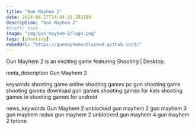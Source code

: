 ```yaml
---
title: "Gun Mayhem 2"
date: 2024-08-27T14:44:31.261189
description: "Gun Mayhem 2"
#draft: true
image: "img/gun-mayhem-2/logo.png"
tags: [shooting]
embedUrl: "https://gunmayhemunblocked.github.io/2/"
---
```


Gun Mayhem 2 is an exciting game featuring Shooting | Desktop.

meta_description
Gun Mayhem 2


keywords
shooting game online shooting games pc gun shooting game shooting games download gun games shooting games for kids shooting games io shooting games for android


news_keywords
Gun Mayhem 2 unblocked gun mayhem 2 gun mayhem 3 gun mayhem redux gun mayhem 2 unblocked gun mayhem 4 gun mayhem 2 tyrone
